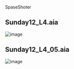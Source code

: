 SpaseShoter


## Sunday12_L4.aia
![image](https://github.com/robocode-pb/RC2023/assets/172953581/b8d580e2-6a2c-4231-893e-e640f7794301)


## Sunday12_L4_05.aia
![image](https://github.com/robocode-pb/RC2023/assets/172953581/e3dcfd87-f3f7-4a75-aeac-5aa16f65b6ff)
